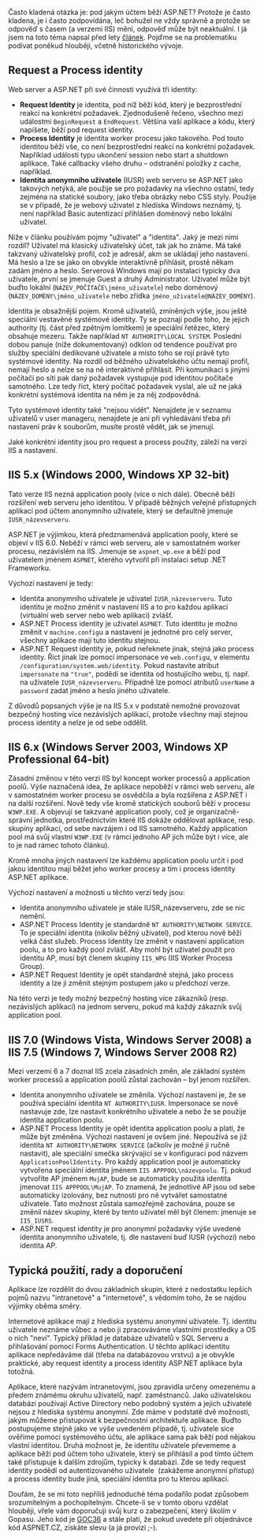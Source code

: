 <!-- dcterms:identifier = aspnetcz#246 -->
<!-- dcterms:title = Mnoho tváří ASP.NET: Používané identity a účty v průběhu věků -->
<!-- dcterms:abstract = Často kladená otázka je: pod jakým účtem běží ASP.NET? Protože je často kladena, je i často zodpovídána, leč bohužel ne vždy správně a protože se odpověď s časem (a verzemi IIS) mění, odpověď může být neaktuální. Pojďme se podívat na vývoj a současný stav. -->
<!-- np9:categoryId = 4 -->
<!-- x4w:category = Programování -->
<!-- np9:authorId = 1 -->
<!-- np9:authorEmail = michal.valasek@altairis.cz -->
<!-- dcterms:creator = Michal Altair Valášek -->
<!-- dcterms:created = 2009-11-04T22:32:25.06+01:00 -->
<!-- dcterms:dateAccepted = 2009-11-04T22:32:25.06+01:00 -->

Často kladená otázka je: pod jakým účtem běží ASP.NET? Protože je často kladena, je i často zodpovídána, leč bohužel ne vždy správně a protože se odpověď s časem (a verzemi IIS) mění, odpověď může být neaktuální. I já jsem na toto téma napsal před lety [článek](http://www.aspnet.cz/Articles/74-pod-jakym-uzivatelem-bezi-asp-net.aspx). Pojďme se na problematiku podívat poněkud hlouběji, včetně historického vývoje.

## Request a Process identity

Web server a ASP.NET při své činnosti využívá tři identity:

*   **Request Identity** je identita, pod níž běží kód, který je bezprostřední reakcí na konkrétní požadavek. Zjednodušeně řečeno, všechno mezi událostmi `BeginRequest` a `EndRequest`. Většina vaší aplikace a kódu, který napíšete, běží pod request identity.
*   **Process Identity** je identita worker procesu jako takového. Pod touto identitou běží vše, co není bezprostřední reakcí na konkrétní požadavek. Například události typu ukončení session nebo start a shutdown aplikace. Také callbacky všeho druhu – odstranění položky z cache, například.
*   **Identita anonymního uživatele** (IUSR) web serveru se ASP.NET jako takových netýká, ale použije se pro požadavky na všechno ostatní, tedy zejména na statické soubory, jako třeba obrázky nebo CSS styly. Použije se v případě, že je webový uživatel z hlediska Windows neznámý, tj. není například Basic autentizací přihlášen doménový nebo lokální uživatel.  

Níže v článku používám pojmy "uživatel" a "identita". Jaký je mezi nimi rozdíl? Uživatel má klasický uživatelský účet, tak jak ho známe. Má také takzvaný uživatelský profil, což je adresář, akm se ukládají jeho nastavení. Má heslo a lze se jako on obvykle interaktivně přihlásit, prostě někam zadám jméno a heslo. Serverová Windows mají po instalaci typicky dva uživatele, první se jmenuje Guest a druhý Administrator. Uživatel může být buďto lokální (`NÁZEV_POČÍTAČE\jméno_uživatele`) nebo doménový (`NÁZEV_DOMÉNY\jméno_uživatele` nebo zřídka `jméno_uživatele@NÁZEV_DOMÉNY`).

Identita je obsažnější pojem. Kromě uživatelů, zmíněných výše, jsou ještě speciální vestavěné systémové identity. Ty se poznají podle toho, že jejich authority (tj. část před zpětným lomítkem) je speciální řetězec, který obsahuje mezeru. Takže například `NT AUTHORITY\LOCAL SYSTEM`. Poslední dobou panuje (níže dokumentovaný) odklon od tendence používat pro služby speciální dedikované uživatele a místo toho se rojí právě tyto systémové identity. Na rozdíl od běžného uživatelského účtu nemají profil, nemají heslo a nelze se na ně interaktivně přihlásit. Při komunikaci s jinými počítači po síti pak daný požadavek vystupuje pod identitou počítače samotného. Lze tedy říct, který počítač požadavek vyslal, ale už ne jaká konkrétní systémová identita na něm je za něj zodpovědná.

Tyto systémové identity také "nejsou vidět". Nenajdete je v seznamu uživatelů v user manageru, nenajdete je ani při vyhledávání třeba při nastavení práv k souborům, musíte prostě vědět, jak se jmenují.

Jaké konkrétní identity jsou pro request a process použity, záleží na verzi IIS a nastavení.

## IIS 5.x (Windows 2000, Windows XP 32-bit)

Tato verze IIS nezná application pooly (více o nich dále). Obecně běží rozšíření web serveru jeho identitou. V případě běžných veřejně přístupných aplikací pod účtem anonymního uživatele, který se defaultně jmenuje `IUSR_názevserveru`.

ASP.NET je výjimkou, která předznamenává application pooly, které se objeví v IIS 6.0. Neběží v rámci web serveru, ale v samostatném worker procesu, nezávislém na IIS. Jmenuje se `aspnet_wp.exe` a běží pod uživatelem jménem `ASPNET`, kterého vytvořil při instalaci setup .NET Frameworku.

Výchozí nastavení je tedy:

*   Identita anonymního uživatele je uživatel `IUSR_názevserveru`. Tuto identitu je možno změnit v nastavení IIS a to pro každou aplikaci (virtuální web server nebo web aplikaci) zvlášť. 
*   ASP.NET Process identity je uživatel `ASPNET`. Tuto identitu je možno změnit v `machine.config`u a nastavení je jednotné pro celý server, všechny aplikace mají tuto identitu stejnou. 
*   ASP.NET Request identity je, pokud neřeknete jinak, stejná jako process identity. Říct jinak lze pomocí impersonace ve `web.config`u, v elementu `/configuration/system.web/identity`. Pokud nastavíte atribut `impersonate` na `"true"`, podědí se identita od hostujícího webu, tj. např. na uživatele `IUSR_názevserveru`. Případně lze pomocí atributů `userName` a `password` zadat jméno a heslo jiného uživatele.   

Z důvodů popsaných výše je na IIS 5.x v podstatě nemožné provozovat bezpečný hosting více nezávislých aplikací, protože všechny mají stejnou process identity a nelze je od sebe oddělit.

## IIS 6.x (Windows Server 2003, Windows XP Professional 64-bit)

Zásadní změnou v této verzi IIS byl koncept worker processů a application poolů. Výše naznačená idea, že aplikace nepoběží v rámci web serveru, ale v samostatném worker procesu se osvědčila a byla rozšířena z ASP.NET i na další rozšíření. Nově tedy vše kromě statických souborů běží v procesu `W3WP.EXE`. A objevují se takzvané application pooly, což je organizačně-správní jednotka, prostřednictvím které IIS dokáže oddělovat aplikace, resp. skupiny aplikací, od sebe navzájem i od IIS samotného. Každý application pool má svůj vlastní `W3WP.EXE` (v rámci jednoho AP jich může být i více, ale to je nad rámec tohoto článku).

Kromě mnoha jiných nastavení lze každému application poolu určit i pod jakou identitou mají běžet jeho worker procesy a tím i process identity ASP.NET aplikace.

Výchozí nastavení a možnosti u těchto verzí tedy jsou:

*   Identita anonymního uživatele je stále IUSR_názevserveru, zde se nic nemění. 
*   ASP.NET Process Identity je standardně `NT AUTHORITY\NETWORK SERVICE`. To je speciální identita (nikoliv běžný uživatel), pod kterou nově běží velká část služeb. Process Identity lze změnit v nastavení application poolu, a to pro každý pool zvlášť. Aby mohl být uživatel použit pro identitu AP, musí být členem skupiny `IIS_WPG` (IIS Worker Process Group). 
*   ASP.NET Request Identity je opět standardně stejná, jako process identity a lze ji změnit stejným postupem jako u předchozí verze.   

Na této verzi je tedy možný bezpečný hosting více zákazníků (resp. nezávislých aplikací) na jednom serveru, pokud má každý zákazník svůj application pool.

## IIS 7.0 (Windows Vista, Windows Server 2008) a IIS 7.5 (Windows 7, Windows Server 2008 R2)

Mezi verzemi 6 a 7 doznal IIS zcela zásadních změn, ale základní systém worker processů a application poolů zůstal zachován – byl jenom rozšířen.

*   Identita anonymního uživatele se změnila. Výchozí nastavení je, že se používá speciální identita `NT AUTHORITY\IUSR`. Impersonace se nově nastavuje zde, lze nastavit konkrétního uživatele a nebo že se použije identita application poolu. 
*   ASP.NET Process Identity je opět identita application poolu a platí, že může být změněna. Výchozí nastavení je ovšem jiné. Nepoužívá se již identita `NT AUTHORITY\NETWORK SERVICE` (ačkoliv je možné ji ručně nastavit), ale speciální smečka skrývající se v konfiguraci pod názvem `ApplicationPoolIdentity`. Pro každý application pool je automaticky vytvořena speciální identita jménem `IIS APPPOOL\názevpoolu`. Tj. pokud vytvoříte AP jménem `MujAP`, bude se automaticky použitá identita jmenovat `IIS APPPOOL\MujAP`. To znamená, že jednotlivé AP jsou od sebe automaticky izolovány, bez nutnosti pro ně vytvářet samostatné uživatele. Tato možnost zůstala samozřejmě zachována, pouze se změnil název skupiny, které by tento uživatel měl být členem: jmenuje se `IIS_IUSRS`. 
*   ASP.NET request identity je pro anonymní požadavky výše uvedené identita anonymního uživatele, tj. dle nastavení buď IUSR (výchozí) nebo identita AP.   

## Typická použití, rady a doporučení

Aplikace lze rozdělit do dvou základních skupin, které z nedostatku lepších pojmů nazvu "intranetové" a "internetové", s vědomím toho, že se najdou výjimky oběma směry.

Internetové aplikace mají z hlediska systému anonymní uživatele. Tj. identitu uživatele neznáme vůbec a nebo ji zpracováváme vlastními prostředky a OS o nich "neví". Typický příklad je databáze uživatelů v SQL Serveru a přihlašování pomocí Forms Authentication. U těchto aplikací identitu aplikace nepředáváme dál (třeba na databázovou vrstvu) a je obvykle praktické, aby request identity a process identity ASP.NET aplikace byla totožná.

Aplikace, které nazývám intranetovými, jsou zpravidla určeny omezenému a předem známému okruhu uživatelů, např. zaměstnanců. Jako uživatelskou databázi používají Active Directory nebo podobný systém a jejich uživatelé nejsou z hlediska systému anonymní. Zde máme v podstatě dvě možnosti, jakým můžeme přistupovat k bezpečnostní architektuře aplikace. Buďto postupujeme stejně jako ve výše uvedeném případě, tj. uživatele sice ověříme pomocí systémového účtu, ale aplikace sama pak běží pod nějakou vlastní identitou. Druhá možnost je, že identitu uživatele převememe a aplikace běží pod účtem toho uživatele, který se přihlásil a pod tímto účtem také přistupuje k dalším zdrojům, typicky k databázi. Zde se tedy request identity podědí od autentizovaného uživatele  (zakážeme anonymní přístup) a process identity bude jiná, speciální identita pro tu kterou aplikaci.

Doufám, že se mi toto nepříliš jednoduché téma podařilo podat způsobem srozumitelným a pochopitelným. Chcete-li se v tomto oboru vzdělat hlouběji, vřele vám doporučuji svůj kurz o zabezpečení, který školím v Gopasu. Jeho kód je [GOC36](http://www.gopas.cz/kurzy/GOC36/) a stále platí, že pokud uvedete při objednávce kód ASPNET.CZ, získáte slevu (a já provizi ;-).